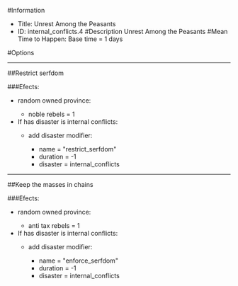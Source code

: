 #Information
 - Title: Unrest Among the Peasants
 - ID: internal_conflicts.4
#Description
Unrest Among the Peasants
#Mean Time to Happen:
Base time = 1 days

#Options

___
##Restrict serfdom

###Efects:<ul><li>random owned province:</li><ul><li>noble rebels = 1</li></ul><li>If has disaster is internal conflicts:</li><ul><li>add disaster modifier:</li><ul><li>name = "restrict_serfdom"</li><li>duration = -1</li><li>disaster = internal_conflicts</li></ul></ul></ul>

___
##Keep the masses in chains

###Efects:<ul><li>random owned province:</li><ul><li>anti tax rebels = 1</li></ul><li>If has disaster is internal conflicts:</li><ul><li>add disaster modifier:</li><ul><li>name = "enforce_serfdom"</li><li>duration = -1</li><li>disaster = internal_conflicts</li></ul></ul></ul>
